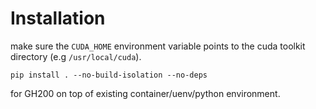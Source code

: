 # Installation

make sure the `CUDA_HOME` environment variable points to the cuda toolkit directory (e.g `/usr/local/cuda`).

```pip install . --no-build-isolation --no-deps```

for GH200 on top of existing container/uenv/python environment.
